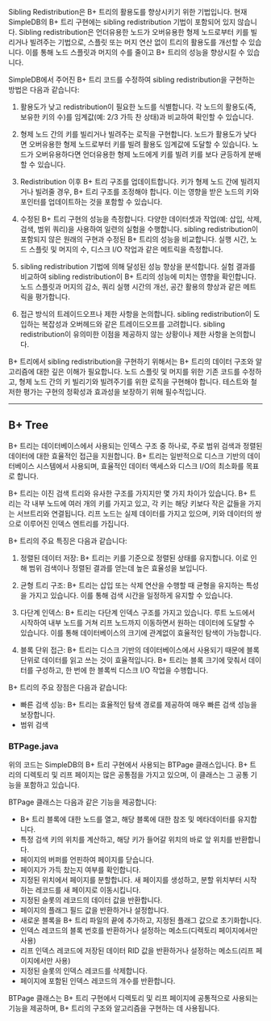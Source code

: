 Sibling Redistribution은 B+ 트리의 활용도를 향상시키기 위한 기법입니다. 현재 SimpleDB의 B+ 트리 구현에는 sibling redistribution 기법이 포함되어 있지 않습니다. Sibling redistribution은 언더유용한 노드가 오버유용한 형제 노드로부터 키를 빌리거나 빌려주는 기법으로, 스플릿 또는 머지 연산 없이 트리의 활용도를 개선할 수 있습니다. 이를 통해 노드 스플릿과 머지의 수를 줄이고 B+ 트리의 성능을 향상시킬 수 있습니다.

SimpleDB에서 주어진 B+ 트리 코드를 수정하여 sibling redistribution을 구현하는 방법은 다음과 같습니다:

1. 활용도가 낮고 redistribution이 필요한 노드를 식별합니다. 각 노드의 활용도(즉, 보유한 키의 수)를 임계값(예: 2/3 가득 찬 상태)과 비교하여 확인할 수 있습니다.

2. 형제 노드 간의 키를 빌리거나 빌려주는 로직을 구현합니다. 노드가 활용도가 낮다면 오버유용한 형제 노드로부터 키를 빌려 활용도 임계값에 도달할 수 있습니다. 노드가 오버유용하다면 언더유용한 형제 노드에게 키를 빌려 키를 보다 균등하게 분배할 수 있습니다.

3. Redistribution 이후 B+ 트리 구조를 업데이트합니다. 키가 형제 노드 간에 빌려지거나 빌려줄 경우, B+ 트리 구조를 조정해야 합니다. 이는 영향을 받은 노드의 키와 포인터를 업데이트하는 것을 포함할 수 있습니다.

4. 수정된 B+ 트리 구현의 성능을 측정합니다. 다양한 데이터셋과 작업(예: 삽입, 삭제, 검색, 범위 쿼리)을 사용하여 일련의 실험을 수행합니다. sibling redistribution이 포함되지 않은 원래의 구현과 수정된 B+ 트리의 성능을 비교합니다. 실행 시간, 노드 스플릿 및 머지의 수, 디스크 I/O 작업과 같은 메트릭을 측정합니다.

5. sibling redistribution 기법에 의해 달성된 성능 향상을 분석합니다. 실험 결과를 비교하여 sibling
 redistribution이 B+ 트리의 성능에 미치는 영향을 확인합니다. 노드 스플릿과 머지의 감소, 쿼리 실행 시간의 개선, 공간 활용의 향상과 같은 메트릭을 평가합니다.

6. 접근 방식의 트레이드오프나 제한 사항을 논의합니다. sibling redistribution이 도입하는 복잡성과 오버헤드와 같은 트레이드오프를 고려합니다. sibling redistribution이 유의미한 이점을 제공하지 않는 상황이나 제한 사항을 논의합니다.

B+ 트리에서 sibling redistribution을 구현하기 위해서는 B+ 트리의 데이터 구조와 알고리즘에 대한 깊은 이해가 필요합니다. 노드 스플릿 및 머지를 위한 기존 코드를 수정하고, 형제 노드 간의 키 빌리기와 빌려주기를 위한 로직을 구현해야 합니다. 테스트와 철저한 평가는 구현의 정확성과 효과성을 보장하기 위해 필수적입니다.

---
## B+ Tree
 B+ 트리는 데이터베이스에서 사용되는 인덱스 구조 중 하나로, 주로 범위 검색과 정렬된 데이터에 대한 효율적인 접근을 지원합니다. B+ 트리는 일반적으로 디스크 기반의 데이터베이스 시스템에서 사용되며, 효율적인 데이터 액세스와 디스크 I/O의 최소화를 목표로 합니다.

B+ 트리는 이진 검색 트리와 유사한 구조를 가지지만 몇 가지 차이가 있습니다. B+ 트리는 각 내부 노드에 여러 개의 키를 가지고 있고, 각 키는 해당 키보다 작은 값들을 가지는 서브트리와 연결됩니다. 리프 노드는 실제 데이터를 가지고 있으며, 키와 데이터의 쌍으로 이루어진 인덱스 엔트리를 가집니다.

B+ 트리의 주요 특징은 다음과 같습니다:

1. 정렬된 데이터 저장: B+ 트리는 키를 기준으로 정렬된 상태를 유지합니다. 이로 인해 범위 검색이나 정렬된 결과를 얻는데 높은 효율성을 보입니다.

2. 균형 트리 구조: B+ 트리는 삽입 또는 삭제 연산을 수행할 때 균형을 유지하는 특성을 가지고 있습니다. 이를 통해 검색 시간을 일정하게 유지할 수 있습니다.

3. 다단계 인덱스: B+ 트리는 다단계 인덱스 구조를 가지고 있습니다. 루트 노드에서 시작하여 내부 노드를 거쳐 리프 노드까지 이동하면서 원하는 데이터에 도달할 수 있습니다. 이를 통해 데이터베이스의 크기에 관계없이 효율적인 탐색이 가능합니다.

4. 블록 단위 접근: B+ 트리는 디스크 기반의 데이터베이스에서 사용되기 때문에 블록 단위로 데이터를 읽고 쓰는 것이 효율적입니다. B+ 트리는 블록 크기에 맞춰서 데이터를 구성하고, 한 번에 한 블록씩 디스크 I/O 작업을 수행합니다.

B+ 트리의 주요 장점은 다음과 같습니다:

- 빠른 검색 성능: B+ 트리는 효율적인 탐색 경로를 제공하여 매우 빠른 검색 성능을 보장합니다.
- 범위 검색


### BTPage.java
위의 코드는 SimpleDB의 B+ 트리 구현에서 사용되는 BTPage 클래스입니다. B+ 트리의 디렉토리 및 리프 페이지는 많은 공통점을 가지고 있으며, 이 클래스는 그 공통 기능을 포함하고 있습니다.

BTPage 클래스는 다음과 같은 기능을 제공합니다:

- B+ 트리 블록에 대한 노드를 열고, 해당 블록에 대한 참조 및 메타데이터를 유지합니다.
- 특정 검색 키의 위치를 계산하고, 해당 키가 들어갈 위치의 바로 앞 위치를 반환합니다.
- 페이지의 버퍼를 언핀하여 페이지를 닫습니다.
- 페이지가 가득 찼는지 여부를 확인합니다.
- 지정된 위치에서 페이지를 분할합니다. 새 페이지를 생성하고, 분할 위치부터 시작하는 레코드를 새 페이지로 이동시킵니다.
- 지정된 슬롯의 레코드의 데이터 값을 반환합니다.
- 페이지의 플래그 필드 값을 반환하거나 설정합니다.
- 새로운 블록을 B+ 트리 파일의 끝에 추가하고, 지정된 플래그 값으로 초기화합니다.
- 인덱스 레코드의 블록 번호를 반환하거나 설정하는 메소드(디렉토리 페이지에서만 사용)
- 리프 인덱스 레코드에 저장된 데이터 RID 값을 반환하거나 설정하는 메소드(리프 페이지에서만 사용)
- 지정된 슬롯의 인덱스 레코드를 삭제합니다.
- 페이지에 포함된 인덱스 레코드의 개수를 반환합니다.

BTPage 클래스는 B+ 트리 구현에서 디렉토리 및 리프 페이지에 공통적으로 사용되는 기능을 제공하며, B+ 트리의 구조와 알고리즘을 구현하는 데 사용됩니다.